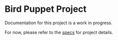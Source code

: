 # Bird Puppet Project
Documentation for this project is a work in progress.

For now, please refer to the [specs](specs.yaml) for project details.
